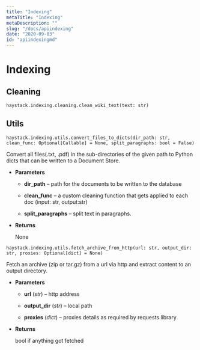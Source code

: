 ```yaml
---
title: "Indexing"
metaTitle: "Indexing"
metaDescription: ""
slug: "/docs/apiindexing"
date: "2020-09-03"
id: "apiindexingmd"
---
```


# Indexing

## Cleaning


```
haystack.indexing.cleaning.clean_wiki_text(text: str)
```

## Utils


```
haystack.indexing.utils.convert_files_to_dicts(dir_path: str, clean_func: Optional[Callable] = None, split_paragraphs: bool = False)
```

Convert all files(.txt, .pdf) in the sub-directories of the given path to Python dicts that can be written to a
Document Store.


* **Parameters**

    
    * **dir_path** – path for the documents to be written to the database


    * **clean_func** – a custom cleaning function that gets applied to each doc (input: str, output:str)


    * **split_paragraphs** – split text in paragraphs.



* **Returns**

    None



```
haystack.indexing.utils.fetch_archive_from_http(url: str, output_dir: str, proxies: Optional[dict] = None)
```
Fetch an archive (zip or tar.gz) from a url via http and extract content to an output directory.


* **Parameters**

    
    * **url** (*str*) – http address


    * **output_dir** (*str*) – local path


    * **proxies** (*dict*) – proxies details as required by requests library



* **Returns**

    bool if anything got fetched

